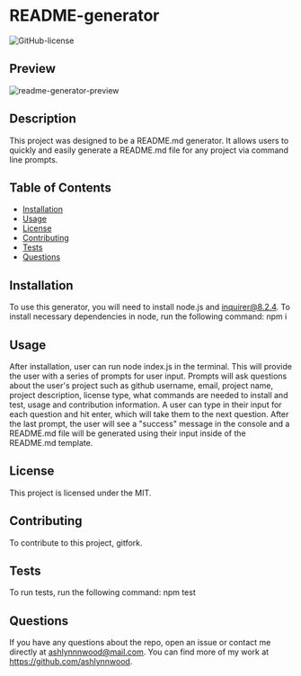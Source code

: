 # README-generator

  ![GitHub-license](https://img.shields.io/badge/License-MIT-blue)

  ## Preview
  ![readme-generator-preview](./node-js.gif)

  ## Description
  This project was designed to be a README.md generator. It allows users to quickly and easily generate a README.md file for any project via command line prompts.

  ## Table of Contents
  * [Installation](#installation)
  * [Usage](#usage)
  * [License](#license)
  * [Contributing](#contributing)
  * [Tests](#tests)
  * [Questions](#questions)
  
  ## Installation
  To use this generator, you will need to install node.js and inquirer@8.2.4. To install necessary dependencies in node, run the following command: 
  npm i

  ## Usage
  After installation, user can run node index.js in the terminal. This will provide the user with a series of prompts for user input. Prompts will ask questions about the user's project such as github username, email, project name, project description, license type, what commands are needed to install and test, usage and contribution information. A user can type in their input for each question and hit enter, which will take them to the next question. After the last prompt, the user will see a "success" message in the console and a README.md file will be generated using their input inside of the README.md template.

  ## License
  This project is licensed under the MIT.

  ## Contributing
  To contribute to this project, gitfork.

  ## Tests
  To run tests, run the following command: 
  npm test

  ## Questions 
  If you have any questions about the repo, open an issue or 
  contact me directly at ashlynnnwood@mail.com. You can find more of my work at https://github.com/ashlynnwood.